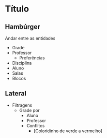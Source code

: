 # Título

## Hambúrger

Andar entre as entidades

- Grade
- Professor
  - Preferências
- Disciplina
- Aluno
- Salas
- Blocos

## Lateral

- Filtragens
  - Grade por
    - Aluno
    - Professor
    - Conflitos
      - [Coloridinho de verde a vermelho]
